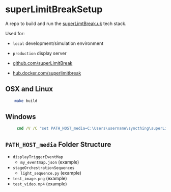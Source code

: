 superLimitBreakSetup
====================

A repo to build and run the [superLimtBreak.uk](http://superlimitbreak.uk) tech stack.

Used for:
* `local` development/simulation environment
* `production` display server

* [github.com/superLimitBreak](https://github.com/superLimitBreak)
* [hub.docker.com/superlimitbreak](https://hub.docker.com/u/superlimitbreak/dashboard/)


OSX and Linux
-------------

```bash
    make build
```


Windows
-------

```cmd
     cmd /V /C "set PATH_HOST_media=C:\Users\username\syncthing\superLimitBreak\assets\visuals\&& docker-compose up"
```


`PATH_HOST_media` Folder Structure
----------------------------------

* `displayTriggerEventMap`
    * `my_eventmap.json` (example)
* `stageOrchestrationSequences`
    * `light_sequence.py` (example)
* `test_image.png` (example)
* `test_video.mp4` (example)
